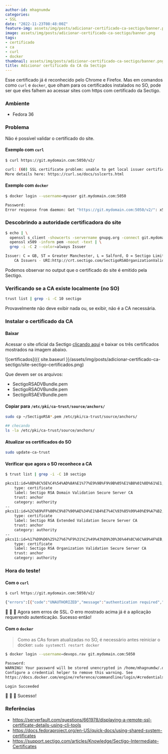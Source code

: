 ```yaml
---
author-id: mhagnumdw
categories:
- SSL
date: "2022-11-23T08:48:00Z"
feature-img: assets/img/posts/adicionar-certificado-ca-sectigo/banner.png
image: assets/img/posts/adicionar-certificado-ca-sectigo/banner.png
tags:
- certificado
- ca
- curl
- docker
thumbnail: assets/img/posts/adicionar-certificado-ca-sectigo/banner.png
title: Adicionar certificado da CA da Sectigo
---
```


Esse certificado já é reconhecido pelo Chrome e Firefox. Mas em comandos como `curl` e `docker`, que olham para os certificados instalados no SO, pode ser que eles falhem ao acessar sites com https com certificado da Sectigo.

<!--more-->

### Ambiente

- Fedora 36

### Problema

Não é possível validar o certificado do site.

#### Exemplo com `curl`

```bash
$ curl https://git.mydomain.com:5050/v2/

curl: (60) SSL certificate problem: unable to get local issuer certificate
More details here: https://curl.se/docs/sslcerts.html
```

#### Exemplo com `docker`

```bash
$ docker login --username=myuser git.mydomain.com:5050

Password:
Error response from daemon: Get "https://git.mydomain.com:5050/v2/": x509: certificate signed by unknown authority
```

### Descobrindo a autoridade certificadora do site

```bash
$ echo | \
  openssl s_client -showcerts -servername gnupg.org -connect git.mydomain.com:5050 2>/dev/null | \
  openssl x509 -inform pem -noout -text | \
  grep -i -C 2 --color=always Issuer

Issuer: C = GB, ST = Greater Manchester, L = Salford, O = Sectigo Limited, CN = Sectigo RSA Organization Validation Secure Server CA
    CA Issuers - URI:http://crt.sectigo.com/SectigoRSAOrganizationValidationSecureServerCA.crt
```

Podemos observar no output que o certificado do site é emitido pela Sectigo.

### Verificando se a CA existe localmente (no SO)

```bash
trust list | grep -i -C 10 sectigo
```

Provavelmente não deve exibir nada ou, se exibir, não é a CA necessária.

### Instalar o certificado da CA

#### Baixar

Acessar o site oficial da Sectigo [clicando aqui](https://support.sectigo.com/articles/Knowledge/Sectigo-Intermediate-Certificates) e baixar os três certificados mostrados na imagem abaixo.

![certificados]({{ site.baseurl }}/assets/img/posts/adicionar-certificado-ca-sectigo/site-sectigo-certificados.png)

Que devem ser os arquivos:

- SectigoRSADVBundle.pem
- SectigoRSAOVBundle.pem
- SectigoRSAEVBundle.pem

#### Copiar para `/etc/pki/ca-trust/source/anchors/`

```bash
sudo cp ~/SectigoRSA*.pem /etc/pki/ca-trust/source/anchors/

## checando
ls -la /etc/pki/ca-trust/source/anchors/
```

#### Atualizar os certificados do SO

```bash
sudo update-ca-trust
```

#### Verificar que agora o SO reconhece a CA

```bash
$ trust list | grep -i -C 10 sectigo

pkcs11:id=%8D%8C%5E%C4%54%AD%8A%E1%77%E9%9B%F9%9B%05%E1%B8%01%8D%61%E1;type=cert
    type: certificate
    label: Sectigo RSA Domain Validation Secure Server CA
    trust: anchor
    category: authority
--
pkcs11:id=%2C%69%FF%80%C9%87%90%AE%34%E1%B4%E7%4C%93%85%99%40%E9%A7%B2;type=cert
    type: certificate
    label: Sectigo RSA Extended Validation Secure Server CA
    trust: anchor
    category: authority
--
pkcs11:id=%17%D9%D6%25%27%67%F9%31%C2%49%43%D9%30%36%44%8C%6C%A9%4F%EB;type=cert
    type: certificate
    label: Sectigo RSA Organization Validation Secure Server CA
    trust: anchor
    category: authority
```

### Hora do teste!

#### Com o `curl`

```bash
$ curl https://git.mydomain.com:5050/v2/

{"errors":[{"code":"UNAUTHORIZED","message":"authentication required","detail":null}]}
```

🎉 🎉 🎉 Agora sem erros de SSL. O erro mostrado acima já é a aplicação requerendo autenticação. Sucesso então!

#### Com o `docker`

> Como as CAs foram atualizadas no SO, é necessário antes reiniciar o docker: `sudo systemctl restart docker`

```bash
$ docker login --username=devops.rav git.mydomain.com:5050

Password:
WARNING! Your password will be stored unencrypted in /home/mhagnumdw/.docker/config.json.
Configure a credential helper to remove this warning. See
https://docs.docker.com/engine/reference/commandline/login/#credentials-store

Login Succeeded
```

🎉 🎉 🎉 Sucesso!

### Referências

- <https://serverfault.com/questions/661978/displaying-a-remote-ssl-certificate-details-using-cli-tools>
- <https://docs.fedoraproject.org/en-US/quick-docs/using-shared-system-certificates>
- <https://support.sectigo.com/articles/Knowledge/Sectigo-Intermediate-Certificates>
